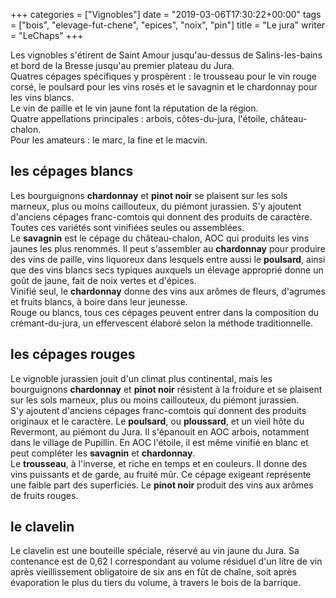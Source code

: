 +++
categories = ["Vignobles"]
date = "2019-03-06T17:30:22+00:00"
tags = ["bois", "elevage-fut-chene", "epices", "noix", "pin"] 
title = "Le jura"
writer = "LeChaps"
+++

Les vignobles s'étirent de Saint Amour jusqu'au-dessus de Salins-les-bains et bord de la Bresse jusqu'au premier plateau du Jura.  
Quatres cépages spécifiques y prospèrent : le trousseau pour le vin rouge corsé, le poulsard pour les vins rosés et le savagnin et le chardonnay pour les vins blancs.  
Le vin de paille et le vin jaune font la réputation de la région.  
Quatre appellations principales : arbois, côtes-du-jura, l'étoile, château-chalon.  
Pour les amateurs : le marc, la fine et le macvin.

## les cépages blancs

Les bourguignons **chardonnay** et **pinot noir** se plaisent sur les sols marneux, plus ou moins caillouteux, du piémont jurassien. S'y ajoutent d'anciens cépages franc-comtois qui donnent des produits de caractère. Toutes ces variétés sont vinifiées seules ou assemblées.  
Le **savagnin** est le cépage du château-chalon, AOC qui produits les vins jaunes les plus renommés. Il peut s'assembler au **chardonnay** pour produire des vins de paille, vins liquoreux dans lesquels entre aussi le **poulsard**, ainsi que des vins blancs secs typiques auxquels un élevage approprié donne un goût de jaune, fait de noix vertes et d'épices.  
Vinifié seul, le **chardonnay** donne des vins aux arômes de fleurs, d'agrumes et fruits blancs, à boire dans leur jeunesse.  
Rouge ou blancs, tous ces cépages peuvent entrer dans la composition du crémant-du-jura, un effervescent élaboré selon la méthode traditionnelle.

## les cépages rouges

Le vignoble jurassien jouit d'un climat plus continental, mais les bourguignons **chardonnay** et **pinot noir** résistent à la froidure et se plaisent sur les sols marneux, plus ou moins caillouteux, du piémont jurassien.  
S'y ajoutent d'anciens cépages franc-comtois qui donnent des produits originaux et le caractère. Le **poulsard**, ou **ploussard**, et un vieil hôte du Revermont, au piémont du Jura. Il s'épanouit en AOC arbois, notamment dans le village de Pupillin. En AOC l'étoile, il est même vinifié en blanc et peut compléter les **savagnin** et **chardonnay**.  
Le **trousseau**, à l'inverse, et riche en temps et en couleurs. Il donne des vins puissants et de garde, au fruité mûr. Ce cépage exigeant représente une faible part des superficies. Le **pinot noir** produit des vins aux arômes de fruits rouges.

## le clavelin

Le clavelin est une bouteille spéciale, réservé au vin jaune du Jura. Sa contenance est de 0,62 l correspondant au volume résiduel d'un litre de vin après vieillissement obligatoire de six ans en fût de chaîne, soit après évaporation le plus du tiers du volume, à travers le bois de la barrique.
